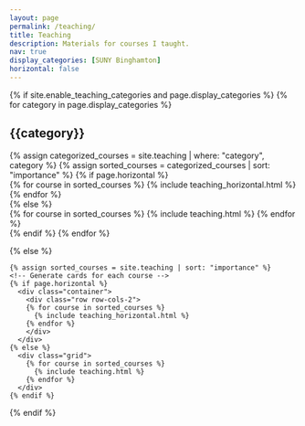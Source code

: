 ```yaml
---
layout: page
permalink: /teaching/
title: Teaching
description: Materials for courses I taught.
nav: true
display_categories: [SUNY Binghamton]
horizontal: false
---
```


<div class="teaching">
  {% if site.enable_teaching_categories and page.display_categories %}
  <!-- Display categories -->
    {% for category in page.display_categories %}
      <h2 class="category">{{category}}</h2>
      {% assign categorized_courses = site.teaching | where: "category", category %}
      {% assign sorted_courses = categorized_courses | sort: "importance" %}
      <!-- Generate cards for each course -->
      {% if page.horizontal %}
        <div class="container">
          <div class="row row-cols-2">
          {% for course in sorted_courses %}
            {% include teaching_horizontal.html %}
          {% endfor %}
          </div>
        </div>
      {% else %}
        <div class="grid">
          {% for course in sorted_courses %}
            {% include teaching.html %}
          {% endfor %}
        </div>
      {% endif %}
    {% endfor %}

  {% else %}
  <!-- Display courses without categories -->
    {% assign sorted_courses = site.teaching | sort: "importance" %}
    <!-- Generate cards for each course -->
    {% if page.horizontal %}
      <div class="container">
        <div class="row row-cols-2">
        {% for course in sorted_courses %}
          {% include teaching_horizontal.html %}
        {% endfor %}
        </div>
      </div>
    {% else %}
      <div class="grid">
        {% for course in sorted_courses %}
          {% include teaching.html %}
        {% endfor %}
      </div>
    {% endif %}

  {% endif %}

</div>

